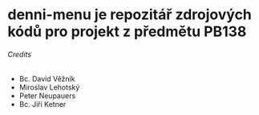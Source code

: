 # denni-menu je repozitář zdrojových kódů pro projekt z předmětu PB138

###### Credits

- Bc. David Věžník
- Miroslav Lehotský
- Peter Neupauers
- Bc. Jiří Ketner